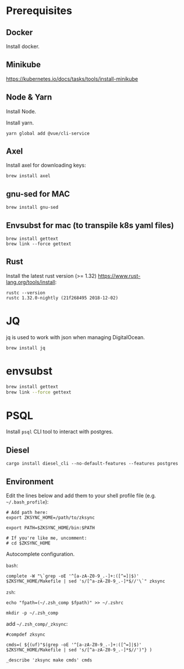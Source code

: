 # Prerequisites

## Docker

Install docker.

## Minikube

https://kubernetes.io/docs/tasks/tools/install-minikube

## Node & Yarn

Install Node.

Install yarn.

`yarn global add @vue/cli-service`

## Axel

Install axel for downloading keys:

```brew install axel```

## gnu-sed for MAC

`brew install gnu-sed`

## Envsubst for mac (to transpile k8s yaml files)

```
brew install gettext
brew link --force gettext 
```

## Rust

Install the latest rust version (>= 1.32) https://www.rust-lang.org/tools/install:

```
rustc --version
rustc 1.32.0-nightly (21f268495 2018-12-02)
```

# JQ

jq is used to work with json when managing DigitalOcean.

```brew install jq```

# envsubst

```bash
brew install gettext
brew link --force gettext 
```

# PSQL

Install `psql` CLI tool to interact with postgres.

## Diesel

```cargo install diesel_cli --no-default-features --features postgres```

## Environment

Edit the lines below and add them to your shell profile file (e.g. `~/.bash_profile`):

```
# Add path here:
export ZKSYNC_HOME=/path/to/zksync

export PATH=$ZKSYNC_HOME/bin:$PATH

# If you're like me, uncomment:
# cd $ZKSYNC_HOME
```

Autocomplete configuration.

`bash`:
```
complete -W "\`grep -oE '^[a-zA-Z0-9_.-]+:([^=]|$)' $ZKSYNC_HOME/Makefile | sed 's/[^a-zA-Z0-9_.-]*$//'\`" zksync
```

`zsh`:
```
echo "fpath=(~/.zsh_comp $fpath)" >> ~/.zshrc

mkdir -p ~/.zsh_comp
```
add `~/.zsh_comp/_zksync`:
```
#compdef zksync

cmds=( ${(uf)"$(grep -oE '^[a-zA-Z0-9_.-]+:([^=]|$)' $ZKSYNC_HOME/Makefile | sed 's/[^a-zA-Z0-9_.-]*$//')"} )

_describe 'zksync make cmds' cmds
```

